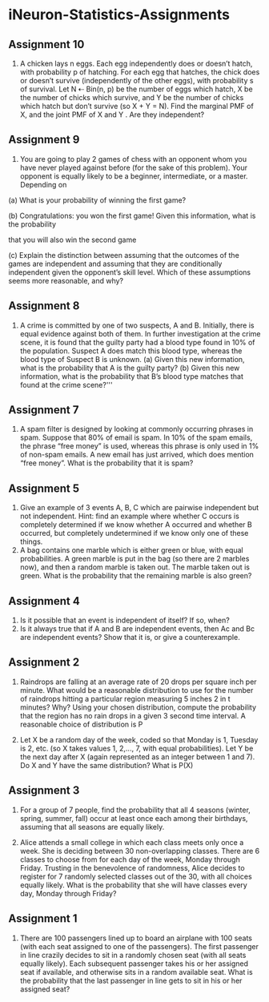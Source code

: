 # iNeuron-Statistics-Assignments

## Assignment 10 
1.  A chicken lays n eggs. Each egg independently does or doesn’t hatch, with probability p of
hatching. For each egg that hatches, the chick does or doesn’t survive (independently of the
other eggs), with probability s of survival. Let N ⇠ Bin(n, p) be the number of eggs which
hatch, X be the number of chicks which survive, and Y be the number of chicks which hatch
but don’t survive (so X + Y = N). Find the marginal PMF of X, and the joint PMF of X and Y .
Are they independent?

## Assignment 9

1. You are going to play 2 games of chess with an opponent whom you have never played against before (for the sake of this problem). Your opponent is equally likely to be a beginner, intermediate, or a master. Depending on

(a) What is your probability of winning the first game?

(b) Congratulations: you won the first game! Given this information, what is the probability

that you will also win the second game

(c) Explain the distinction between assuming that the outcomes of the games are independent and assuming that they are conditionally independent given the opponent’s skill level. Which of these assumptions seems more reasonable, and why?

## Assignment 8 
1. A crime is committed by one of two suspects, A and B. Initially, there is equal evidence
against both of them. In further investigation at the crime scene, it is found that the guilty
party had a blood type found in 10% of the population. Suspect A does match this blood
type, whereas the blood type of Suspect B is unknown. (a) Given this new information, what
is the probability that A is the guilty party? (b) Given this new information, what is the
probability that B’s blood type matches that found at the crime scene?'''

## Assignment 7

1. A spam filter is designed by looking at commonly occurring phrases in spam. Suppose that
80% of email is spam. In 10% of the spam emails, the phrase “free money” is used, whereas
this phrase is only used in 1% of non-spam emails. A new email has just arrived, which does
mention “free money”. What is the probability that it is spam?

## Assignment 5

1. Give an example of 3 events A, B, C which are pairwise independent but not independent.
Hint: find an example where whether C occurs is completely determined if we know whether
A occurred and whether B occurred, but completely undetermined if we know only one of
these things.
2. A bag contains one marble which is either green or blue, with equal probabilities. A green
marble is put in the bag (so there are 2 marbles now), and then a random marble is taken
out. The marble taken out is green. What is the probability that the remaining marble is also
green?

## Assignment 4

1. Is it possible that an event is independent of itself? If so, when?
2. Is it always true that if A and B are independent events, then Ac and Bc are independent
events? Show that it is, or give a counterexample.


## Assignment 2

1. Raindrops are falling at an average rate of 20 drops per square inch per minute. What would
be a reasonable distribution to use for the number of raindrops hitting a particular region
measuring 5 inches 2 in t minutes? Why? Using your chosen distribution, compute the
probability that the region has no rain drops in a given 3 second time interval. A reasonable
choice of distribution is P


2. Let X be a random day of the week, coded so that Monday is 1, Tuesday is 2, etc. (so X takes
values 1, 2,..., 7, with equal probabilities). Let Y be the next day after X (again represented as
an integer between 1 and 7). Do X and Y have the same distribution? What is P(X)

## Assignment 3

1. For a group of 7 people, find the probability that all 4 seasons (winter, spring, summer, fall)
occur at least once each among their birthdays, assuming that all seasons are equally likely.


2. Alice attends a small college in which each class meets only once a week. She is deciding
between 30 non-overlapping classes. There are 6 classes to choose from for each day of the
week, Monday through Friday. Trusting in the benevolence of randomness, Alice decides to
register for 7 randomly selected classes out of the 30, with all choices equally likely. What is
the probability that she will have classes every day, Monday through Friday?


## Assignment 1

1. There are 100 passengers lined up to board an airplane with 100 seats (with each seat
assigned to one of the passengers). The first passenger in line crazily decides to sit in a
randomly chosen seat (with all seats equally likely). Each subsequent passenger takes his or
her assigned seat if available, and otherwise sits in a random available seat. What is the
probability that the last passenger in line gets to sit in his or her assigned seat?
